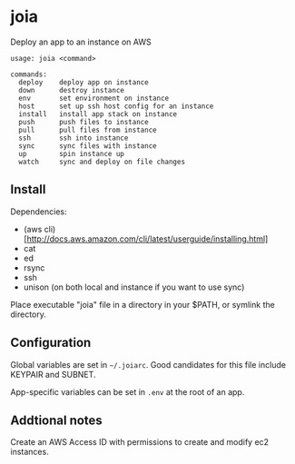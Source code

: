 # joia

Deploy an app to an instance on AWS

```
usage: joia <command>

commands:
  deploy    deploy app on instance
  down      destroy instance
  env       set environment on instance
  host      set up ssh host config for an instance
  install   install app stack on instance
  push      push files to instance
  pull      pull files from instance
  ssh       ssh into instance
  sync      sync files with instance
  up        spin instance up
  watch     sync and deploy on file changes
```


## Install

Dependencies: 
* (aws cli)[http://docs.aws.amazon.com/cli/latest/userguide/installing.html]
* cat
* ed
* rsync
* ssh
* unison (on both local and instance if you want to use sync)

Place executable "joia" file in a directory in your $PATH, or symlink the directory. 


## Configuration

Global variables are set in `~/.joiarc`. Good candidates for this file include KEYPAIR and SUBNET.

App-specific variables can be set in `.env` at the root of an app.

## Addtional notes

Create an AWS Access ID with permissions to create and modify ec2 instances. 
